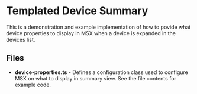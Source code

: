 # Templated Device Summary

This is a demonstration and example implementation of how to povide what device properties to display in MSX when a device is expanded in the devices list.

## Files
* **device-properties.ts** - Defines a configuration class used to configure MSX on what to display in summary view.  See the file contents for example code.

